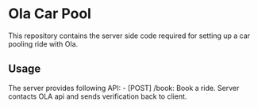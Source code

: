 # Ola Car Pool #

This repository contains the server side code required for setting up a car
pooling ride with Ola.

## Usage ##

The server provides following API:
    - [POST] /book: Book a ride. Server contacts OLA api and sends verification
    back to client.
